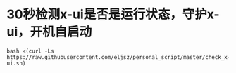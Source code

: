 # 30秒检测x-ui是否是运行状态，守护x-ui，开机自启动

<pre><code>bash <(curl -Ls https://raw.githubusercontent.com/eljsz/personal_script/master/check_x-ui.sh)</code></pre>
